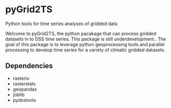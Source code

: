 # pyGrid2TS
Python tools for time series analyses of gridded data

Welcome to pyGrid2TS, the python pacakage that can process gridded datasets in to DSS time series.  This package is still underdevelopment..
The goal of this package is to leverage python geoprocessing tools and parallel processing to develop time series for a variety of climatic gridded datasets.


## Dependencies
- rasterio
- rasterstats
- geopandas
- joblib
- pydsstools
